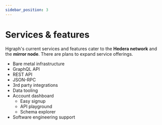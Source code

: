 ```yaml
---
sidebar_position: 3
---
```


# Services & features

Hgraph's current services and features cater to the **Hedera network** and the **mirror node**. There are plans to expand service offerings.

- Bare metal infrastructure
- GraphQL API
- REST API
- JSON-RPC
- 3rd party integrations
- Data tooling
- Account dashboard
    - Easy signup
    - API playground
    - Schema explorer
- Software engineering support
